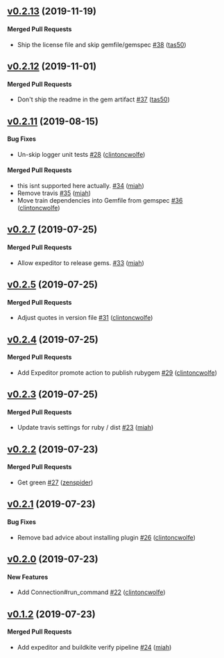 <!-- latest_release -->
<!-- latest_release -->

<!-- release_rollup -->
<!-- release_rollup -->

<!-- latest_stable_release -->
## [v0.2.13](https://github.com/inspec/train-habitat/tree/v0.2.13) (2019-11-19)

#### Merged Pull Requests
- Ship the license file and skip gemfile/gemspec [#38](https://github.com/inspec/train-habitat/pull/38) ([tas50](https://github.com/tas50))
<!-- latest_stable_release -->

## [v0.2.12](https://github.com/inspec/train-habitat/tree/v0.2.12) (2019-11-01)

#### Merged Pull Requests
- Don&#39;t ship the readme in the gem artifact [#37](https://github.com/inspec/train-habitat/pull/37) ([tas50](https://github.com/tas50))

## [v0.2.11](https://github.com/inspec/train-habitat/tree/v0.2.11) (2019-08-15)

#### Bug Fixes
- Un-skip logger unit tests [#28](https://github.com/inspec/train-habitat/pull/28) ([clintoncwolfe](https://github.com/clintoncwolfe))

#### Merged Pull Requests
- this isnt supported here actually. [#34](https://github.com/inspec/train-habitat/pull/34) ([miah](https://github.com/miah))
- Remove travis [#35](https://github.com/inspec/train-habitat/pull/35) ([miah](https://github.com/miah))
- Move train dependencies into Gemfile from gemspec [#36](https://github.com/inspec/train-habitat/pull/36) ([clintoncwolfe](https://github.com/clintoncwolfe))

## [v0.2.7](https://github.com/inspec/train-habitat/tree/v0.2.7) (2019-07-25)

#### Merged Pull Requests
- Allow expeditor to release gems. [#33](https://github.com/inspec/train-habitat/pull/33) ([miah](https://github.com/miah))



## [v0.2.5](https://github.com/inspec/train-habitat/tree/v0.2.5) (2019-07-25)

#### Merged Pull Requests
- Adjust quotes in version file [#31](https://github.com/inspec/train-habitat/pull/31) ([clintoncwolfe](https://github.com/clintoncwolfe))

## [v0.2.4](https://github.com/inspec/train-habitat/tree/v0.2.4) (2019-07-25)

#### Merged Pull Requests
- Add Expeditor promote action to publish rubygem [#29](https://github.com/inspec/train-habitat/pull/29) ([clintoncwolfe](https://github.com/clintoncwolfe))

## [v0.2.3](https://github.com/inspec/train-habitat/tree/v0.2.3) (2019-07-25)

#### Merged Pull Requests
- Update travis settings for ruby / dist [#23](https://github.com/inspec/train-habitat/pull/23) ([miah](https://github.com/miah))

## [v0.2.2](https://github.com/inspec/train-habitat/tree/v0.2.2) (2019-07-23)

#### Merged Pull Requests
- Get green [#27](https://github.com/inspec/train-habitat/pull/27) ([zenspider](https://github.com/zenspider))

## [v0.2.1](https://github.com/inspec/train-habitat/tree/v0.2.1) (2019-07-23)

#### Bug Fixes
- Remove bad advice about installing plugin [#26](https://github.com/inspec/train-habitat/pull/26) ([clintoncwolfe](https://github.com/clintoncwolfe))

## [v0.2.0](https://github.com/inspec/train-habitat/tree/v0.2.0) (2019-07-23)

#### New Features
- Add Connection#run_command [#22](https://github.com/inspec/train-habitat/pull/22) ([clintoncwolfe](https://github.com/clintoncwolfe))

## [v0.1.2](https://github.com/inspec/train-habitat/tree/v0.1.2) (2019-07-23)

#### Merged Pull Requests
- Add expeditor and buildkite verify pipeline [#24](https://github.com/inspec/train-habitat/pull/24) ([miah](https://github.com/miah))